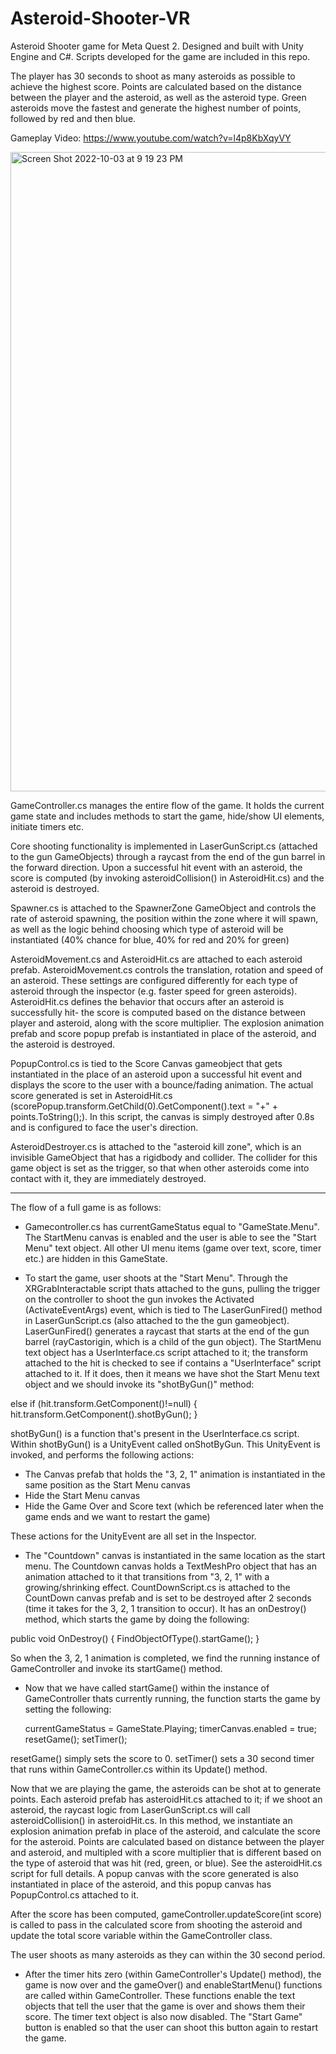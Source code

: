 # Asteroid-Shooter-VR
Asteroid Shooter game for Meta Quest 2. Designed and built with Unity Engine and C#. Scripts developed for the game are included in this repo.

The player has 30 seconds to shoot as many asteroids as possible to achieve the highest score. Points are calculated based on the distance between the player and the asteroid, as well as the asteroid type. Green asteroids move the fastest and generate the highest number of points, followed by red and then blue.

Gameplay Video: https://www.youtube.com/watch?v=l4p8KbXqyVY

<img width="1023" alt="Screen Shot 2022-10-03 at 9 19 23 PM" src="https://user-images.githubusercontent.com/7616530/193733445-bbe13082-a6eb-4102-b13a-b62344dddce2.png">

GameController.cs manages the entire flow of the game. It holds the current game state and includes methods to start the game, hide/show UI elements, initiate timers etc. 

Core shooting functionality is implemented in LaserGunScript.cs (attached to the gun GameObjects) through a raycast from the end of the gun barrel in the forward direction. Upon a successful hit event with an asteroid, the score is computed (by invoking asteroidCollision() in AsteroidHit.cs) and the asteroid is destroyed. 

Spawner.cs is attached to the SpawnerZone GameObject and controls the rate of asteroid spawning, the position within the zone where it will spawn, as well as the logic behind choosing which type of asteroid will be instantiated (40% chance for blue, 40% for red and 20% for green)

AsteroidMovement.cs and AsteroidHit.cs are attached to each asteroid prefab. AsteroidMovement.cs controls the translation, rotation and speed of an asteroid. These settings are configured differently for each type of asteroid through the inspector (e.g. faster speed for green asteroids). AsteroidHit.cs  defines the behavior that occurs after an asteroid is successfully hit- the score is computed based on the distance between player and asteroid, along with the score multiplier. The explosion animation prefab and score popup prefab is instantiated in place of the asteroid, and the asteroid is destroyed.

PopupControl.cs is tied to the Score Canvas gameobject that gets instantiated in the place of an asteroid upon a successful hit event and displays the score to the user with a bounce/fading animation. The actual score generated is set in AsteroidHit.cs (scorePopup.transform.GetChild(0).GetComponent<TextMeshProUGUI>().text = "+" + points.ToString();). In this script, the canvas is simply destroyed after 0.8s and is configured to face the user's direction.

AsteroidDestroyer.cs is attached to the "asteroid kill zone", which is an invisible GameObject that has a rigidbody and collider. The collider for this game object is set as the trigger, so that when other asteroids come into contact with it, they are immediately destroyed. 

---------------------------------------------------------------------------------------------------------------------------------------------------------
The flow of a full game is as follows:

- Gamecontroller.cs has currentGameStatus equal to "GameState.Menu". The StartMenu canvas is enabled and the user is able to see the "Start Menu" text object. All other UI menu items (game over text, score, timer etc.) are hidden in this GameState.

- To start the game, user shoots at the "Start Menu". Through the XRGrabInteractable script thats attached to the guns, pulling the trigger on the controller to shoot the gun invokes the Activated (ActivateEventArgs) event, which is tied to The LaserGunFired() method in LaserGunScript.cs (also attached to the the gun gameobject). LaserGunFired() generates a raycast that starts at the end of the gun barrel (rayCastorigin, which is a child of the gun object). The StartMenu text object has a UserInterface.cs script attached to it; the transform attached to the hit is checked to see if contains a "UserInterface" script attached to it. If it does, then it means we have shot the Start Menu text object and we should invoke its "shotByGun()" method:

 else if (hit.transform.GetComponent<UserInterface>()!=null)
            {
                hit.transform.GetComponent<UserInterface>().shotByGun();
            }
            
shotByGun() is a function that's present in the UserInterface.cs script. Within shotByGun() is a UnityEvent called onShotByGun. This UnityEvent is invoked, and performs the following actions:
 
 - The Canvas prefab that holds the "3, 2, 1" animation is instantiated in the same position as the Start Menu canvas
 - Hide the Start Menu canvas
 - Hide the Game Over and Score text (which be referenced later when the game ends and we want to restart the game)
 
 These actions for the UnityEvent are all set in the Inspector.
 
 - The "Countdown" canvas is instantiated in the same location as the start menu. The Countdown canvas holds a TextMeshPro object that has an animation attached to it that transitions from "3, 2, 1" with a growing/shrinking effect. CountDownScript.cs is attached to the CountDown canvas prefab and is set to be destroyed after 2 seconds (time it takes for the 3, 2, 1 transition to occur). It has an onDestroy() method, which starts the game by doing the following:
 
  public void OnDestroy()
    {
        FindObjectOfType<GameController>().startGame();
    }
    
 So when the 3, 2, 1 animation is completed, we find the running instance of GameController and invoke its startGame() method.
 
 - Now that we have called startGame() within the instance of GameController thats currently running, the function starts the game by setting the following: 
 
   currentGameStatus = GameState.Playing;
   timerCanvas.enabled = true;
   resetGame();
   setTimer();
   
resetGame() simply sets the score to 0. setTimer() sets a 30 second timer that runs within GameController.cs within its Update() method.

Now that we are playing the game, the asteroids can be shot at to generate points. Each asteroid prefab has asteroidHit.cs attached to it; if we shoot an asteroid, the raycast logic from LaserGunScript.cs will call asteroidCollision() in asteroidHit.cs. In this method, we instantiate an explosion animation prefab in place of the asteroid, and calculate the score for the asteroid. Points are calculated based on distance between the player and asteroid, and multipled with a score multiplier that is different based on the type of asteroid that was hit (red, green, or blue). See the asteroidHit.cs script for full details. A popup canvas with the score generated is also instantiated in place of the asteroid, and this popup canvas has PopupControl.cs attached to it.

After the score has been computed, gameController.updateScore(int score) is called to pass in the calculated score from shooting the asteroid and update the total score variable within the GameController class. 

The user shoots as many asteroids as they can within the 30 second period.

- After the timer hits zero (within GameController's Update() method), the game is now over and the gameOver() and enableStartMenu() functions are called within GameController. These functions enable the text objects that tell the user that the game is over and shows them their score. The timer text object is also now disabled. The "Start Game" button is enabled so that the user can shoot this button again to restart the game. 



